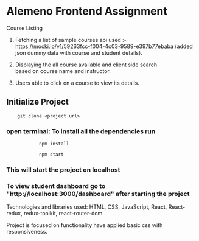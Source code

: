 # Alemeno Frontend Assignment
Course Listing
1) Fetching a list of sample courses 
api used :-https://mocki.io/v1/59263fcc-f004-4c03-9589-e397b77ebaba
(added json dummy data with course and student details).

2) Displaying the all course available and client side search  
based on course name and instructor.

3) Users able to click on a course to view its details.

## Initialize Project
        git clone <project url>

### open terminal: To install all the dependencies run 
                npm install 

                npm start 
### This will start the project on localhost

### To view student dashboard go to "http://localhost:3000/dashboard" after starting the project

Technologies and libraries used: HTML, CSS, JavaScript, React, React-redux, redux-toolkit, react-router-dom

Project is focused on functionality have applied basic css with responsiveness.





